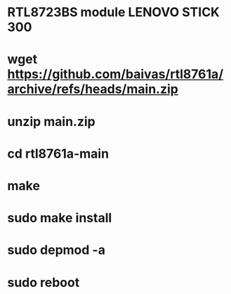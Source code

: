 # RTL8723BS module LENOVO STICK 300
# wget https://github.com/baivas/rtl8761a/archive/refs/heads/main.zip

# unzip main.zip

# cd rtl8761a-main

# make

# sudo make install

# sudo depmod -a

# sudo reboot
